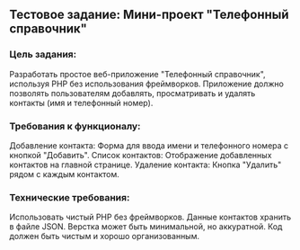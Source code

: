 ## Тестовое задание: Мини-проект "Телефонный справочник"

### Цель задания:
Разработать простое веб-приложение "Телефонный справочник", используя PHP без использования фреймворков. 
Приложение должно позволять пользователям добавлять, просматривать и удалять контакты (имя и телефонный номер).

### Требования к функционалу:
Добавление контакта: Форма для ввода имени и телефонного номера с кнопкой "Добавить".
Список контактов: Отображение добавленных контактов на главной странице.
Удаление контакта: Кнопка "Удалить" рядом с каждым контактом.

### Технические требования:
Использовать чистый PHP без фреймворков.
Данные контактов хранить в файле JSON.
Верстка может быть минимальной, но аккуратной.
Код должен быть чистым и хорошо организованным.